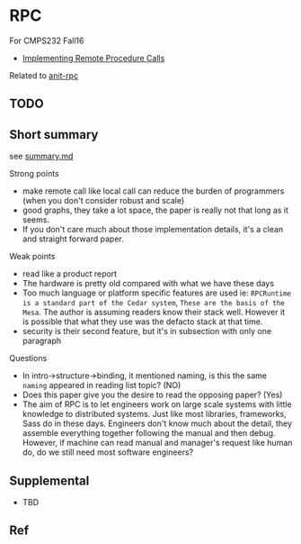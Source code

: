 # RPC

For CMPS232 Fall16

- [Implementing Remote Procedure Calls](http://www.cs.virginia.edu/~zaher/classes/CS656/birrel.pdf)

Related to [anit-rpc](../anti-rpc)

## TODO

## Short summary

see [summary.md](summary.md)

Strong points

- make remote call like local call can reduce the burden of programmers (when you don't consider robust and scale)
- good graphs, they take a lot space, the paper is really not that long as it seems.
- If you don't care much about those implementation details, it's a clean and straight forward paper.


Weak points

- read like a product report
- The hardware is pretty old compared with what we have these days
- Too much language or platform specific features are used ie: `RPCRuntime is a standard part of the Cedar system`, `These are the basis of the Mesa`. The author is assuming readers know their stack well. However it is possible that what they use was the defacto stack at that time.
- security is their second feature, but it's in subsection with only one paragraph

Questions

- In intro->structure->binding, it mentioned naming, is this the same `naming` appeared in reading list topic? (NO)
- Does this paper give you the desire to read the opposing paper? (Yes)
- The aim of RPC is to let engineers work on large scale systems with little knowledge to distributed systems. Just like most libraries, frameworks, Sass do in these days. Engineers don't know much about the detail, they assemble
everything together following the manual and then debug. However, if machine can read manual and manager's request like human do, do we still need most software engineers?

## Supplemental

- TBD

## Ref
